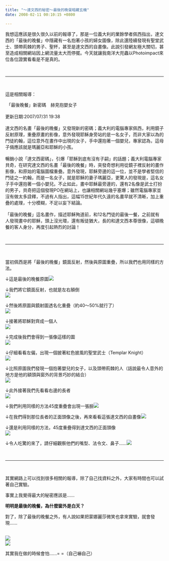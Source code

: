 ```yaml
---
title: "～達文西的秘密～最後的晚餐暗藏玄機"
date: 2008-02-11 00:10:15 +0800

---
```



我想這應該是很久很久以前的報導了，那是一位義大利的業餘學者佩西指出，達文西的「最後的晚餐」中隱藏有一名抱著小孩的婦女圖像，除此還陸續發現有聖堂武士、頭帶荊棘的男子、聖杯，甚至是達文西的自畫像。此說引發網友極大關切，甚至造成相關網站因上網流量太大而停擺。今天就讓我南洋大兜蟲以Photoimpact來位各位證實看看是不是真的。



 

<hr />

 



這是相關報導：



 「最後晚餐」新密碼　赫見抱嬰女子<br /><br />更新日期:2007/07/31 19:38 <br /><br />達文西的名畫「最後的晚餐」又發現新的密碼；義大利的電腦專家佩西，利用鏡子反射原理，重疊原畫的影像，意外發現耶穌身旁站的是一名女子，而非大家以為的門徒約翰，這位意外在畫作中出現的女子，手中還抱著一個嬰兒，專家認為，這母子倆應該就是瑪麗亞和耶穌的小孩。<br /><br />暢銷小說「達文西密碼」，引爆「耶穌到底有沒有子嗣」的話題；義大利電腦專家貝奇，在研究達文西的名畫「最後的晚餐」時，突發奇想利用從鏡子裡反射的畫作影像，和原始的電腦圖檔重疊。意外發現，耶穌旁邊的這一位，並不是學者堅信的門徒之一約翰，而是一名女子，就是耶穌的妻子瑪麗亞，更驚人的發現是，這名女子手中還抱著一個小嬰兒。不止如此，畫中耶穌最旁邊的，還有2名像是武士打扮的男子，貝奇把這個發現PO在網站上，也讓相關網站幾乎塞爆；雖然電腦專家並沒有做太多詮釋，不過有人指出，這幅15世紀年代久遠的名畫早就不清晰，加上重疊的處理，十分模糊，不足以妄下結論。<br /><br />「最後的晚餐」這名畫作，描述耶穌殉道前，和12名門徒的最後一餐，之前就有人發現畫中的耶穌，頭上沒光環，還有叛徒猶大，長的和達文西本尊很像，這頓晚餐的客人身分，再度引起熱烈的討論！



 

<hr />

 



當初佩西是將「最後的晚餐」鏡面反射，然後與原圖重疊，所以我們也用同樣的方法。



↓這是最後的晚餐原圖![](/images/slum-area/188_0.jpg)



↓我們將它鏡面反射，也就是左右顛倒<br />![](/images/slum-area/189_1.jpg)



↓然後將原圖與鏡射圖透名化重疊（約40～50%就行了）<br />![](/images/slum-area/190_2.jpg)



↓接著將耶穌對齊成一個人<br />![](/images/slum-area/191_3.jpg)



↓完成後我們會得到一張像這樣的圖<br />![](/images/slum-area/192_4.jpg)



↓仔細看看左偏，出現一個披著紅色披風的聖堂武士（Templar Knight）<br />![](/images/slum-area/193_5.jpg)



↓比照原圖我們發現一個抱著嬰兒的女子，以及頭帶荊棘的人（話說最令人意外的地方是他的額頭與窗外的背景巧妙的結合）<br />![](/images/slum-area/194_6.jpg)



↓此外接著我們先看看右邊的長者<br />![](/images/slum-area/195_7.jpg)



↓我們利用同樣的方法45度重疊會出現一張臉![](/images/slum-area/196_8.jpg) 



↓在我們得到那位長者的正面頭像之後，再來看看這張達文西的自畫像![](/images/slum-area/197_14.jpg)



↓還是利用同樣的方法，45度重疊得到達文西的正面頭像<br />![](/images/slum-area/198_15.jpg)



↓令人吃驚的來了，請仔細觀察他們的嘴型、法令文、鼻子......![](/images/slum-area/199_16.jpg)



&nbsp;

<hr />

&nbsp;



其實網路上可以找到很多相關的報導，除了自己找資料之外，大家有時間也可以試著自己實驗。



事實上我覺得最大的秘密應該是......



<strong>明明是最後的晚餐，為什麼窗外是白天？</strong>



對了，除了最後的晚餐之外，有人說如果把蒙娜麗莎微笑也拿來實驗，就會發現...... 



<br />![](/images/slum-area/200_17.jpg)<br />![](/images/slum-area/201_18.jpg)



其實我在做的時候會怕......= =（自己嚇自己）<br /><br />


